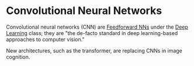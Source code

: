 # Convolutional Neural Networks

Convolutional neural networks (CNN) are [Feedforward NNs](Feedforward%20NN.md) under the [Deep Learning](Deep%20Learning.md) class; they are "the de-facto standard in deep learning-based approaches to computer vision." 

New architectures, such as the transformer, are replacing CNNs in image cognition. 






